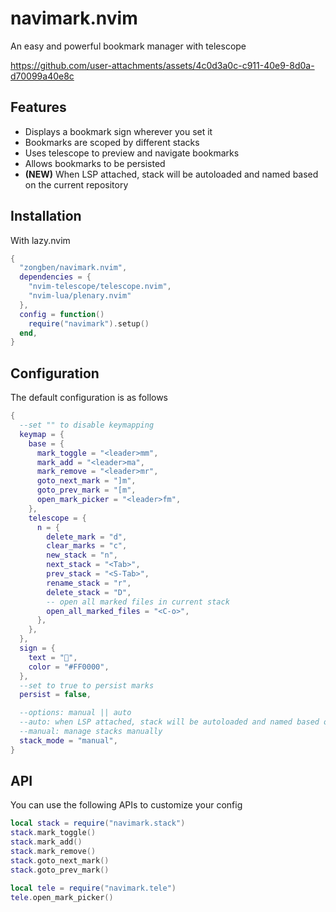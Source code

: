 # navimark.nvim

An easy and powerful bookmark manager with telescope

https://github.com/user-attachments/assets/4c0d3a0c-c911-40e9-8d0a-d70099a40e8c

## Features

- Displays a bookmark sign wherever you set it
- Bookmarks are scoped by different stacks
- Uses telescope to preview and navigate bookmarks
- Allows bookmarks to be persisted
- **(NEW)** When LSP attached, stack will be autoloaded and named based on the current repository

## Installation

With lazy.nvim
```lua
{
  "zongben/navimark.nvim",
  dependencies = {
    "nvim-telescope/telescope.nvim",
    "nvim-lua/plenary.nvim"
  },
  config = function()
    require("navimark").setup()
  end,
}
```

## Configuration

The default configuration is as follows
```lua
{
  --set "" to disable keymapping
  keymap = {
    base = {
      mark_toggle = "<leader>mm",
      mark_add = "<leader>ma",
      mark_remove = "<leader>mr",
      goto_next_mark = "]m",
      goto_prev_mark = "[m",
      open_mark_picker = "<leader>fm",
    },
    telescope = {
      n = {
        delete_mark = "d",
        clear_marks = "c",
        new_stack = "n",
        next_stack = "<Tab>",
        prev_stack = "<S-Tab>",
        rename_stack = "r",
        delete_stack = "D",
        -- open all marked files in current stack
        open_all_marked_files = "<C-o>", 
      },
    },
  },
  sign = {
    text = "",
    color = "#FF0000",
  },
  --set to true to persist marks
  persist = false,

  --options: manual || auto
  --auto: when LSP attached, stack will be autoloaded and named based on the current repository
  --manual: manage stacks manually
  stack_mode = "manual",
}
```

## API

You can use the following APIs to customize your config
```lua
local stack = require("navimark.stack")
stack.mark_toggle()
stack.mark_add()
stack.mark_remove()
stack.goto_next_mark()
stack.goto_prev_mark()

local tele = require("navimark.tele")
tele.open_mark_picker()
```
